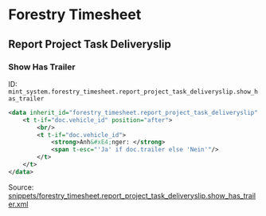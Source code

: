 # Forestry Timesheet
## Report Project Task Deliveryslip  
### Show Has Trailer  
ID: `mint_system.forestry_timesheet.report_project_task_deliveryslip.show_has_trailer`  
```xml
<data inherit_id="forestry_timesheet.report_project_task_deliveryslip" priority="50">
    <t t-if="doc.vehicle_id" position="after">
        <br/>
        <t t-if="doc.vehicle_id">
            <strong>Anh&#xE4;nger: </strong>
            <span t-esc="'Ja' if doc.trailer else 'Nein'"/>
        </t>
    </t>
</data>

```
Source: [snippets/forestry_timesheet.report_project_task_deliveryslip.show_has_trailer.xml](https://github.com/Mint-System/Odoo-Build/tree/main/snippets/forestry_timesheet.report_project_task_deliveryslip.show_has_trailer.xml)

